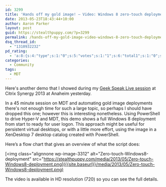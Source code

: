 ```yaml
---
id: 3299
title: 'Hands off my gold image! – Video: Windows 8 zero-touch deployment'
date: 2013-05-23T18:43:44+10:00
author: Aaron Parker
layout: post
guid: https://stealthpuppy.com/?p=3299
permalink: /hands-off-my-gold-image-video-windows-8-zero-touch-deployment/
dsq_thread_id:
  - "1310932232"
pd_rating:
  - 'a:8:{s:4:"type";s:1:"0";s:5:"votes";s:1:"1";s:6:"total1";s:1:"0";s:6:"total2";s:1:"0";s:6:"total3";s:1:"0";s:6:"total4";s:1:"0";s:6:"total5";s:1:"1";s:7:"average";s:6:"5.0000";}'
categories:
  - Community
tags:
  - MDT
---
```

Here's another demo that I showed during my [Geek Speak Live session](https://citrix.g2planet.com/synergylosangeles2013/public_session_view.php?agenda_session_id=274&conference=synergy) at Citrix Synergy 2013 at Anaheim yesterday.

In a 45 minute session on MDT and automating gold image deployments there's not enough time for such a large topic, so perhaps I should have dropped this one; however this is interesting nonetheless. Using PowerShell to drive Hyper-V and MDT, this demo shows a full Windows 8 deployment from start to ready for user logon. This approach might be useful for persistent virtual desktops, or with a little more effort, using the image in a XenDesktop 7 desktop catalog created with PowerShell.

Here’s a flow chart that gives an overview of what the script does:

[<img class="alignnone  wp-image-3312" alt="Zero-touch-Windows8-deployment" src="https://stealthpuppy.com/media/2013/05/Zero-touch-Windows8-deployment.png]({{site.baseurl}}/media/2013/05/Zero-touch-Windows8-deployment.png)

The video is available in HD resolution (720) so you can see the full details.